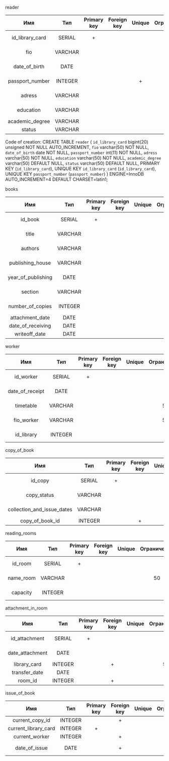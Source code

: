 reader

|Имя|Тип|Primary key|Foreign key|Unique|Ограничения|Not null|
|:--------:|:--------:|:--------:|:--------:|:--------:|:--------:|:--------:|
|id_library_card| SERIAL|+| | | | NOT NULL|
|fio|VARCHAR| | | | 50| NOT NULL|
|date_of_birth|DATE| | | | | NOT NULL|
|passport_number|INTEGER| | | +| | NOT NULL|
|adress|VARCHAR| | | | 50| NOT NULL|
|education|VARCHAR| | | | 50| NOT NULL|
|academic_degree|VARCHAR| | | | 50| |
|status|VARCHAR| | | | 50| |

Code of creation:
CREATE TABLE `reader` (
  `id_library_card` bigint(20) unsigned NOT NULL AUTO_INCREMENT,
  `fio` varchar(50) NOT NULL,
  `date_of_birth` date NOT NULL,
  `passport_number` int(11) NOT NULL,
  `adress` varchar(50) NOT NULL,
  `education` varchar(50) NOT NULL,
  `academic_degree` varchar(50) DEFAULT NULL,
  `status` varchar(50) DEFAULT NULL,
  PRIMARY KEY (`id_library_card`),
  UNIQUE KEY `id_library_card` (`id_library_card`),
  UNIQUE KEY `passport_number` (`passport_number`)
) ENGINE=InnoDB AUTO_INCREMENT=4 DEFAULT CHARSET=latin1;

books

|Имя|Тип|Primary key|Foreign key|Unique|Ограничения|Not null|
|:--------:|:--------:|:--------:|:--------:|:--------:|:--------:|:--------:|
|id_book| SERIAL|+| | | | NOT NULL|
|title|VARCHAR| | | | 50| NOT NULL|
|authors|VARCHAR| | | | 50| NOT NULL|
|publishing_house|VARCHAR| | | | 50| NOT NULL|
|year_of_publishing|DATE| | | | | NOT NULL|
|section|VARCHAR| | | | 50| NOT NULL|
|number_of_copies|INTEGER| | | | | NOT NULL|
|attachment_date|DATE| | | | | |
|date_of_receiving|DATE| | | | | |
|writeoff_date|DATE| | | | | |


worker

|Имя|Тип|Primary key|Foreign key|Unique|Ограничения|Not null|
|:--------:|:--------:|:--------:|:--------:|:--------:|:--------:|:--------:|
|id_worker| SERIAL|+| | | | NOT NULL|
|date_of_receipt|DATE| | | | | NOT NULL|
|timetable|VARCHAR| | | | 50| NOT NULL|
|fio_worker|VARCHAR| | | | 50| NOT NULL|
|id_library|INTEGER| | | | | NOT NULL|

copy_of_book

|Имя|Тип|Primary key|Foreign key|Unique|Ограничения|Not null|
|:--------:|:--------:|:--------:|:--------:|:--------:|:--------:|:--------:|
|id_copy| SERIAL|+| | | | NOT NULL|
|copy_status|VARCHAR| | | | 50| NOT NULL|
|collection_and_issue_dates|VARCHAR| | | | 50| NOT NULL|
|copy_of_book_id|INTEGER| |+| | | |

reading_rooms

|Имя|Тип|Primary key|Foreign key|Unique|Ограничения|Not null|
|:--------:|:--------:|:--------:|:--------:|:--------:|:--------:|:--------:|
|id_room| SERIAL|+| | | | NOT NULL|
|name_room|VARCHAR| | | | 50| NOT NULL|
|capacity|INTEGER| || | | NOT NULL|

attachment_in_room

|Имя|Тип|Primary key|Foreign key|Unique|Ограничения|Not null|
|:--------:|:--------:|:--------:|:--------:|:--------:|:--------:|:--------:|
|id_attachment| SERIAL|+| | | | NOT NULL|
|date_attachment|DATE| | | | | NOT NULL|
|library_card|INTEGER| |+| | 50| |
|transfer_date|DATE| | | | | |
|room_id|INTEGER| |+| | | |

issue_of_book

|Имя|Тип|Primary key|Foreign key|Unique|Ограничения|Not null|
|:--------:|:--------:|:--------:|:--------:|:--------:|:--------:|:--------:|
|current_copy_id|INTEGER| | +| | | |
|current_library_card|INTEGER| +| | | | |
|current_worker|INTEGER| | +| | | |
|date_of_issue|DATE| |+| | | NOT NULL|
